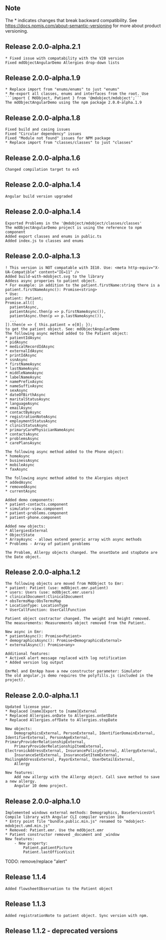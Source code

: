 ## Note
The * indicates changes that break backward compatibility. See https://docs.npmjs.com/about-semantic-versioning for more about product versioning.  
## Release 2.0.0-alpha.2.1
	* Fixed issue with compatability with the V20 version
	Fixed mdObjectAngularDemo Allergies drop-down lists

## Release 2.0.0-alpha.1.9
	* Replace import from "enums/enums" to just "enums"
	* Re-export all classes, enums and interfaces from the root. Use ```import { MdObject, Patient } from '@mdobject/mdobject';```
	The mdObjectAngularDemo using the npm package 2.0.0-alpha.1.9

## Release 2.0.0-alpha.1.8
	Fixed build and casing issues
	Fixed "Circular dependency" issues
	Fixed "Module not found" issues for NPM package
	* Replace import from "classes/classes" to just "classes"
	
## Release 2.0.0-alpha.1.6
	Changed compilation target to es5

## Release 2.0.0-alpha.1.4
	Angular build version upgraded 

## Release 2.0.0-alpha.1.4
	Exported Problems in the '@mdobject/mdobject/classes/classes'
	The mdObjectAngularDemo project is using the reference to npm component 
	Added export classes and enums in public.ts
	Added index.js to classes and enums

## Release 2.0.0-alpha.1.3
    ! This version is NOT compatable with IE10. Use: <meta http-equiv="X-UA-Compatible" content="IE=11" /> 
	Added build-with-mdobject.svg to the library
	Addess async properies to patient object. 
	* For example: in addition to the patient.firstName:string there is a patient.firstNameAsync(): Promise<string>
	* Use: 
    patient: Patient;
	Promise.all([
      patientAsync,
      patientAsync.then(p => p.firstNameAsync()),
      patientAsync.then(p => p.lastNameAsync()),
	  ...
    ]).then(e => { this.patient = e[0]; });
	to get the patient object. See: mdObjectAngularDemo 
	The following async method added to the Patient object:
	* patientIdAsync
	* pidAsync
	* medicalRecordIdAsync
	* externalIdAsync
	* printIdAsync
	* ssnAsync
	* firstNameAsync
	* lastNameAsync
	* middleNameAsync
	* labelNameAsync
	* namePrefixAsync
	* nameSuffixAsync
	* sexAsync
	* dateOfBirthAsync
	* maritalStatusAsync
	* languageAsync
	* emailAsync
	* contactByAsync
	* registrationNoteAsync
	* employmentStatusAsync
	* clinicStatusAsync
	* primaryCarePhysicianNameAsync
	* contactsAsync
	* problemsAsync
	* carePlansAsync

	The following async method added to the Phone object:
	* homeAsync
	* businessAsync
	* mobileAsync
	* faxAsync

	The following async method added to the Alergies object 
	* addedAsync
	* removedAsync
	* currentAsync

	Added demo components:
	* patient-contacts.component
	* simulator-view.component
	* patient-problems.component
	* patient-phone.component

	Added new objects:
	* AllergiesExternal
	* ObjectState
	* ArrayAsync - allows extend generic array with async methods
	* Problems - Array of patient problems

	The Problem, Allergy objects changed. The onsetDate and stopDate are the Date object. 

## Release 2.0.0-alpha.1.2
	The following objects are moved from MdObject to Emr:
	* patient: Patient (use: mdObject.emr.patient)
	* users: Users (use: mdObject.emr.users)
	* clinicalDocument:ClinicalDocument
	* obsTermsMap:ObsTermsMap
	* LocationType: LocationType
	* UserCallFunction: UserCallFunction

	Patient object costractor changed. The weight and height removed. 
	The measurements: Measurements object removed from the Patient. 

	New async in Emr:
	* patientAsync(): Promise<Patient>
	* demographicsAsync(): Promise<DemographicsExternal>
	* externalAsync(): Promise<any>

	Additional features:
	* ActiveX alert message replaced with log notification
	* Added version log output 

	EmrMel and EmrApp have a new constructor parameter: Simulator 
	The old angular.js demo requires the polyfills.js (included in the project). 

## Release 2.0.0-alpha.1.1
	Updated license year.
	* Replaced [name]Export to [name]External
	* Replaced Allergies.onDate to Allergies.onSetDate
	* Replaced Allergies.offDate to Allergies.stopDate

	New objects:
		DemographicsExternal, PersonExternal, IdentifierDomainExternal, IdentifierExternal, PersonAgeExternal, PrimaryProviderRelationshipExternal,
		PrimaryProviderRelationshipItemExternal, ElectronicAddressExternal, InsurancePolicyExternal, AllergyExternal,
		InsuranceSetExternal, InsuranceSetItemExternal, MailingAddressExternal, PayorExternal, UserDetailExternal, 
		Allergy

	New features:
		Add new allergy with the Allergy object. Call save method to save a new allergy.
		Angular 10 demo project.

## Release 2.0.0-alpha.1.0
	Implemented windows external methods: Demographics, BaseServicesUrl 
	Compile library with Angular CLI compiler version 10x
	* Entry point file "bundle.public.min.js" renamed to "mdobject-mdobject.umd.min.js" 
	* Removed: Patient.emr. Use the mdObject.emr
	* Patient constructor removed _document and _window
	New features:
		- New property: 
			Patient.patientPicture
			Patient.lastOfficeVisit


TODO: remove/replace "alert"

## Release 1.1.4
	Added flowsheetObservation to the Patient object

## Release 1.1.3
	Added registrationNote to patient object. Sync version with npm.

## Release 1.1.2 - deprecated versions
